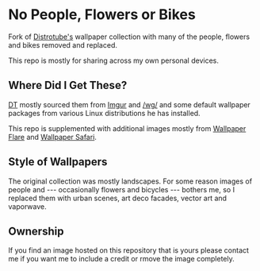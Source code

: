 # No People, Flowers or Bikes 

Fork of [Distrotube's](https://www.youtube.com/c/DistroTube) wallpaper collection with many of the people, flowers and bikes removed and replaced.

This repo is mostly for sharing across my own personal devices.

## Where Did I Get These?

[DT](https://www.youtube.com/c/DistroTube) mostly sourced them from [Imgur](http://imgur.com) and [/wg/](http://4chan.org/wg) and some default wallpaper packages from various Linux distributions he has installed.

This repo is supplemented with additional images mostly from [Wallpaper Flare](https://www.wallpaperflare.com/) and [Wallpaper Safari](https://wallpapersafari.com/).  

## Style of Wallpapers

The original collection was mostly landscapes. For some reason images of people and --- occasionally flowers and bicycles --- bothers me, so I replaced them with urban scenes, art deco facades, vector art and vaporwave.

## Ownership

If you find an image hosted on this repository that is yours please contact me if you want me to include a credit or rmove the image completely. 
